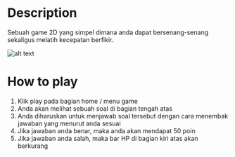 # Description
Sebuah game 2D yang simpel dimana anda dapat bersenang-senang sekaligus melatih kecepatan berfikir.

![alt text](https://raw.github.com/NalendraSH/Math-Shooters/Math%20Shooters/ScreenShot/gameplay.png)

# How to play
1. Klik play pada bagian home / menu game
2. Anda akan melihat sebuah soal di bagian tengah atas
3. Anda diharuskan untuk menjawab soal tersebut dengan cara menembak jawaban yang menurut anda sesuai
4. Jika jawaban anda benar, maka anda akan mendapat 50 poin
5. Jika jawaban anda salah, maka bar HP di bagian kiri atas akan berkurang
